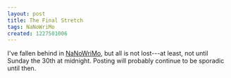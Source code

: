 ```yaml
---
layout: post
title: The Final Stretch
tags: NaNoWriMo
created: 1227501006
---
```

I've fallen behind in [NaNoWriMo](http://www.nanowrimo.org/eng/user/4573), but all is not lost---at least, not until Sunday the 30th at midnight.  Posting will probably continue to be sporadic until then.
